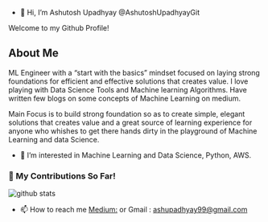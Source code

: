 - 👋 Hi, I’m Ashutosh Upadhyay @AshutoshUpadhyayGit

Welcome to my Github Profile!

## About Me
 ML Engineer with a “start with the basics” mindset focused on laying strong foundations for efficient and effective solutions that creates value.
 I love playing with Data Science Tools and Machine learning Algorithms. 
 Have written few blogs on some concepts of Machine Learning on medium.
 
 Main Focus is to build strong foundation so as to create simple, elegant solutions that creates value and a great source of learning experience for anyone who whishes 
 to get there hands dirty in the playground of Machine Learning and data Science.
 
- 👀 I’m interested in Machine Learning and Data Science, Python, AWS.

### 🌱 My Contributions So Far!
![github stats](https://github-readme-stats.vercel.app/api?username=AshutoshUpadhyayGit&show_icons=true)

- 📫 How to reach me [Medium:](https://medium.com/@Ashutosh_Upadhyay) or Gmail : ashupadhyay99@gmail.com

